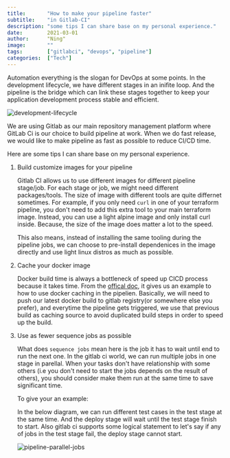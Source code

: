 ```yaml
---
title:       "How to make your pipeline faster"
subtitle:    "in Gitlab-CI"
description: "some tips I can share base on my personal experience."
date:        2021-03-01
author:      "Ning"
image:       ""
tags:        ["gitlabci", "devops", "pipeline"]
categories:  ["Tech"]
---
```


Automation everything is the slogan for DevOps at some points. In the development lifecycle, we have different stages in an inifite loop. And the pipeline is the bridge which can link these stages together to keep your application development process stable and efficient.

![development-lifecycle](/img/devlopement-lifecycle.png )


We are using Gitlab as our main repository management platform where GitLab Ci is our choice to build pipeline at work. When we do fast release, we would like to make pipeline as fast as possible to reduce CI/CD time.

Here are some tips I can share base on my personal experience.

1. Build customize images for your pipeline

    Gitlab CI allows us to use different images for different pipeline stage/job. For each stage or job, we might need different packages/tools. The size of image with different tools are quite differnet sometimes. For example, if you only need `curl` in one of your terraform pipeline, you don't need to add this extra tool to your main terraform image. Instead, you can use a light alpine image and only install curl inside. Because, the size of the image does matter a lot to the speed.

    This also means, instead of installing the same tooling during the pipeline jobs, we can choose to pre-install dependenices in the image directly and use light linux distros as much as possible.

2. Cache your docker image

    Docker build time is always a bottleneck of speed up CICD process because it takes time. From the [offical doc](https://docs.gitlab.com/ce/ci/docker/using_docker_build.html#using-docker-caching), it gives us an example to how to use docker caching in the pipelien. Basically, we will need to push our latest docker build to gitlab registry(or somewhere else you prefer), and everytime the pipeline gets triggered, we use that previous build as caching source to avoid duplicated build steps in order to speed up the build.



3. Use as fewer sequence jobs as possible

    What does `sequence jobs` mean here is the job it has to wait until end to run the next one. In the gitlab ci world, we can run multiple jobs in one stage in parellal. When your tasks don't have relationship with some others (i.e you don't need to start the jobs depends on the result of others), you should consider make them run at the same time to save significant time.

    To give your an example:

    In the below diagram, we can run different test cases in the test stage at the same time. And the deploy stage will wait until the test stage finish to start. Also gitlab ci supports some logical statement to let's say if any of jobs in the test stage fail, the deploy stage cannot start.


    ![pipeline-parallel-jobs](/img/pipeline-parallel-jobs.png )
